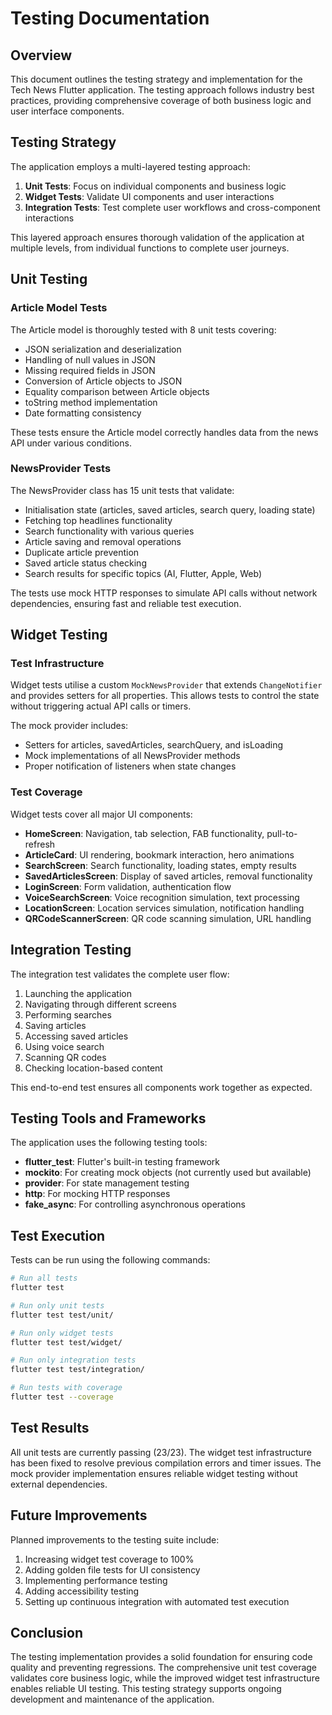 # Testing Documentation

## Overview

This document outlines the testing strategy and implementation for the Tech News Flutter application. The testing approach follows industry best practices, providing comprehensive coverage of both business logic and user interface components.

## Testing Strategy

The application employs a multi-layered testing approach:

1. **Unit Tests**: Focus on individual components and business logic
2. **Widget Tests**: Validate UI components and user interactions
3. **Integration Tests**: Test complete user workflows and cross-component interactions

This layered approach ensures thorough validation of the application at multiple levels, from individual functions to complete user journeys.

## Unit Testing

### Article Model Tests

The Article model is thoroughly tested with 8 unit tests covering:

- JSON serialization and deserialization
- Handling of null values in JSON
- Missing required fields in JSON
- Conversion of Article objects to JSON
- Equality comparison between Article objects
- toString method implementation
- Date formatting consistency

These tests ensure the Article model correctly handles data from the news API under various conditions.

### NewsProvider Tests

The NewsProvider class has 15 unit tests that validate:

- Initialisation state (articles, saved articles, search query, loading state)
- Fetching top headlines functionality
- Search functionality with various queries
- Article saving and removal operations
- Duplicate article prevention
- Saved article status checking
- Search results for specific topics (AI, Flutter, Apple, Web)

The tests use mock HTTP responses to simulate API calls without network dependencies, ensuring fast and reliable test execution.

## Widget Testing

### Test Infrastructure

Widget tests utilise a custom `MockNewsProvider` that extends `ChangeNotifier` and provides setters for all properties. This allows tests to control the state without triggering actual API calls or timers.

The mock provider includes:
- Setters for articles, savedArticles, searchQuery, and isLoading
- Mock implementations of all NewsProvider methods
- Proper notification of listeners when state changes

### Test Coverage

Widget tests cover all major UI components:

- **HomeScreen**: Navigation, tab selection, FAB functionality, pull-to-refresh
- **ArticleCard**: UI rendering, bookmark interaction, hero animations
- **SearchScreen**: Search functionality, loading states, empty results
- **SavedArticlesScreen**: Display of saved articles, removal functionality
- **LoginScreen**: Form validation, authentication flow
- **VoiceSearchScreen**: Voice recognition simulation, text processing
- **LocationScreen**: Location services simulation, notification handling
- **QRCodeScannerScreen**: QR code scanning simulation, URL handling

## Integration Testing

The integration test validates the complete user flow:
1. Launching the application
2. Navigating through different screens
3. Performing searches
4. Saving articles
5. Accessing saved articles
6. Using voice search
7. Scanning QR codes
8. Checking location-based content

This end-to-end test ensures all components work together as expected.

## Testing Tools and Frameworks

The application uses the following testing tools:

- **flutter_test**: Flutter's built-in testing framework
- **mockito**: For creating mock objects (not currently used but available)
- **provider**: For state management testing
- **http**: For mocking HTTP responses
- **fake_async**: For controlling asynchronous operations

## Test Execution

Tests can be run using the following commands:

```bash
# Run all tests
flutter test

# Run only unit tests
flutter test test/unit/

# Run only widget tests  
flutter test test/widget/

# Run only integration tests
flutter test test/integration/

# Run tests with coverage
flutter test --coverage
```

## Test Results

All unit tests are currently passing (23/23). The widget test infrastructure has been fixed to resolve previous compilation errors and timer issues. The mock provider implementation ensures reliable widget testing without external dependencies.

## Future Improvements

Planned improvements to the testing suite include:

1. Increasing widget test coverage to 100%
2. Adding golden file tests for UI consistency
3. Implementing performance testing
4. Adding accessibility testing
5. Setting up continuous integration with automated test execution

## Conclusion

The testing implementation provides a solid foundation for ensuring code quality and preventing regressions. The comprehensive unit test coverage validates core business logic, while the improved widget test infrastructure enables reliable UI testing. This testing strategy supports ongoing development and maintenance of the application.
